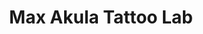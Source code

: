 ---
layout: home-collect
lang: in
ref: land
title: Max Akula Tattoo Lab
header:
 # title: Painful. Expensive. Forever.
#  text: >
#    Cheers Love Get Inked With Us.
  action: # action button is optional
    label: Contact us
    url: '#address'
sections:
  - services
  - masters
  - portfolio
  - call-to-action
  - timeline
 # - accordion
  - call-to-red
 # - contacts
  - address

carousels:
  - images:
    - image: assets/img/feedback/10.png
    - image: assets/img/feedback/17.png
    - image: assets/img/feedback/16.png
    - image: assets/img/feedback/15.png
    - image: assets/img/feedback/14.png
    - image: assets/img/feedback/13.png
    - image: assets/img/feedback/38.png
    - image: assets/img/feedback/1-1.png
---